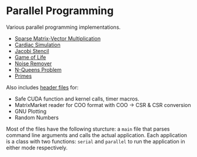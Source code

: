 # Parallel Programming

Various parallel programming implementations.

- [Sparse Matrix-Vector Multiplication](./projects/spmv/)
- [Cardiac Simulation](./projects/cardiac-simulation)
- [Jacobi Stencil](./projects/jacobi-stencil/)
- [Game of Life](./projects/game-of-life/)
- [Noise Remover](./projects/noise-remover/)
- [N-Queens Problem](./projects/nqueens-problem/)
- [Primes](./projects/primes)

Also includes [header files](./common/) for:

- Safe CUDA function and kernel calls, timer macros.
- MatrixMarket reader for COO format with COO $\to$ CSR & CSR conversion
- GNU Plotting
- Random Numbers

Most of the files have the following sturcture: a `main` file that parses command line arguments and calls the actual application. Each application is a class with two functions: `serial` and `parallel` to run the application in either mode respectively.
